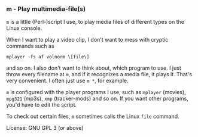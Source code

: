 
### m - Play multimedia-file(s)

`m` is a little (Perl-)script I use,
to play media files of different types on the Linux console.

When I want to play a video clip, I don't want to mess with cryptic commands
such as
```
mplayer -fs af volnorm \[file\]
```
and so on. I also don't want to think
about, which program to use. I just throw every filename at `m`, and if it
recognizes a media file, it plays it. That's very convenient.
I often just use `m *`, for example.

`m` is configured with the player programs I use, such as
`mplayer` (movies), `mpg321` (mp3s), `xmp` (tracker-mods) and so on.
If you want other programs, you'd have to edit the script.

To check out certain files, `m` sometimes calls the Linux `file` command.

License: GNU GPL 3 (or above)
